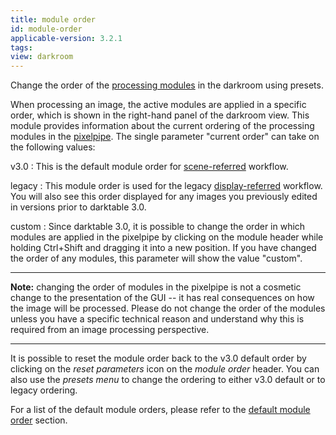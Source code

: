 ```yaml
---
title: module order
id: module-order
applicable-version: 3.2.1
tags: 
view: darkroom
---
```


Change the order of the [processing modules](../../processing-modules/_index.md) in the darkroom using presets.

When processing an image, the active modules are applied in a specific order, which is shown in the right-hand panel of the darkroom view. This module provides information about the current ordering of the processing modules in the [pixelpipe](../../../darkroom/processing-modules-and-pixelpipe/the-pixelpipe-and-module-order.md). The single parameter "current order" can take on the following values:

v3.0
: This is the default module order for [scene-referred](../../../overview/workflow/edit-scene-referred.md) workflow. 

legacy
: This module order is used for the legacy [display-referred](../../../overview/workflow/edit-display-referred.md) workflow. You will also see this order displayed for any images you previously edited in versions prior to darktable 3.0.

custom
: Since darktable 3.0, it is possible to change the order in which modules are applied in the pixelpipe by clicking on the module header while holding Ctrl+Shift and dragging it into a new position. If you have changed the order of any modules, this parameter will show the value "custom".

---

**Note:** changing the order of modules in the pixelpipe is not a cosmetic change to the presentation of the GUI -- it has real consequences on how the image will be processed. Please do not change the order of the modules unless you have a specific technical reason and understand why this is required from an image processing perspective.

---

It is possible to reset the module order back to the v3.0 default order by clicking on the _reset parameters_ icon on the _module order_ header. You can also use the _presets menu_ to change the ordering to either v3.0 default or to legacy ordering.

For a list of the default module orders, please refer to the [default module order](../../../special-topics/module-order.md) section.

